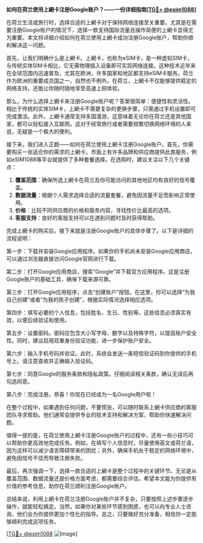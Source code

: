 **如何在荷兰使用上網卡注册Google账户？——一份详细指南[[TG💪+ @esim1088](https://t.me/s/esim1088)]**

在荷兰生活或旅行时，选择合适的上網卡对于保持网络连接至关重要。尤其是在需要注册Google账户的情况下，选择一款支持国际流量且操作简便的上網卡显得尤为重要。本文将详细介绍如何在荷兰使用上網卡成功注册Google账户，帮助你顺利解决这一问题。

首先，让我们明确什么是上網卡。上網卡，也称为eSIM卡，是一种虚拟SIM卡，与传统实体SIM卡相比，它无需物理插入设备即可实现网络连接。这种技术近年来在全球范围内迅速普及，尤其在欧洲，许多国家和地区都支持eSIM卡服务。荷兰作为欧洲的重要成员国之一，自然也不例外。在荷兰，上網卡不仅能够提供稳定的网络支持，还能让你随时随地享受高速上网体验。

那么，为什么选择上網卡来注册Google账户呢？答案很简单：便捷性和灵活性。相比于传统的实体SIM卡，上網卡不需要复杂的更换步骤，只需通过手机设置即可完成激活。此外，上網卡通常支持多国漫游，这意味着无论你在荷兰还是其他国家，都可以轻松接入互联网。这对于经常旅行或者需要频繁切换网络环境的人来说，无疑是一个极大的便利。

接下来，我们进入正题——如何在荷兰使用上網卡注册Google账户。首先，你需要购买一张适合你的需求的上網卡。市面上有许多品牌和供应商提供此类服务，例如eSIM1088等平台就提供了多种套餐选择。在选购时，建议关注以下几个关键点：

1. **覆盖范围**：确保所选上網卡在荷兰及你可能访问的其他地区均有良好的信号覆盖。
2. **数据流量**：根据个人需求选择合适的流量套餐，避免因流量不足而影响正常使用。
3. **价格**：比较不同供应商的价格和服务内容，寻找性价比最高的选项。
4. **客服支持**：良好的客服支持可以在遇到问题时及时获得帮助。

完成上網卡的购买后，接下来就是注册Google账户的具体步骤了。以下是详细的流程说明：

第一步：下载并安装Google应用程序。如果你的手机尚未安装Google应用商店，可以通过浏览器直接访问Google官网进行下载。

第二步：打开Google应用商店，搜索“Google”并下载官方应用程序。这是注册Google账户的基础工具，确保下载来源可靠。

第三步：打开Google应用程序，点击“创建账户”按钮。在这里，你可以选择“为我自己创建”或者“为我的孩子创建”，根据实际情况选择相应选项。

第四步：填写必要的个人信息，包括姓名、生日、性别等。这些信息必须真实有效，以便后续验证和使用。

第五步：设置密码。密码应包含大小写字母、数字以及特殊字符，以提高账户安全性。同时，建议启用双重身份验证功能，进一步保护账户安全。

第六步：输入手机号码并验证。此时，系统会发送一条短信验证码到你提供的手机号上。请注意查收并正确输入验证码。

第七步：同意Google的服务条款和隐私政策。仔细阅读相关条款，确认无误后再勾选同意。

第八步：完成注册。恭喜！你现在已经成为一名Google用户啦！

在整个过程中，如果遇到任何问题，不要慌张，可以随时联系上網卡供应商的客服团队寻求帮助。他们通常会提供专业的技术支持和解决方案，帮助你快速解决问题。

值得一提的是，在荷兰使用上網卡注册Google账户的过程中，还有一些小技巧可以帮助你更高效地完成任务。例如，在填写个人信息时，尽量使用英文或荷兰语，因为这样可以减少语言障碍带来的困扰；另外，确保手机处于稳定的网络环境中，避免因信号不佳而导致注册失败。

最后，再次强调一下，选择一款合适的上網卡是整个过程中的关键环节。无论是从覆盖范围、数据流量还是价格方面考虑，都需要综合评估。希望本文能为你提供有价值的参考信息，助你在荷兰顺利注册Google账户。

总结来说，利用上網卡在荷兰注册Google账户并不复杂，只要按照上述步骤逐步操作，就能轻松搞定。当然，如果你对某些环节感到困惑，也可以向专业人士咨询，他们会为你提供更加个性化的指导。总之，只要做好充分准备，相信你一定能够顺利完成这项任务。

[[TG💪+ @esim1088](https://t.me/s/esim1088) ![Image](https://i.postimg.cc/4NQfJmqS/Snipaste-2025-05-13-00-14-12.png)]